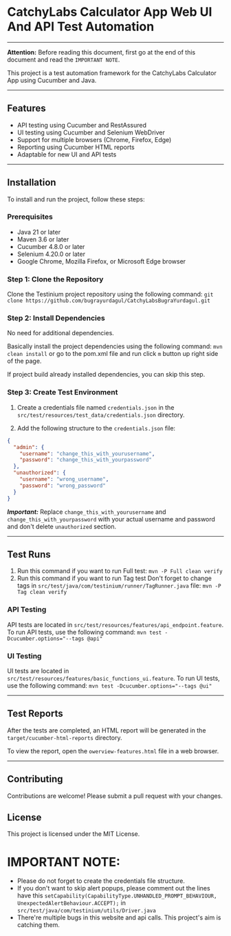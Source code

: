 # CatchyLabs Calculator App Web UI And API Test Automation

---
**Attention:** Before reading this document, first go at the end of this document and read the `IMPORTANT NOTE`.

This project is a test automation framework for the CatchyLabs Calculator App using Cucumber and Java.

---
## Features

* API testing using Cucumber and RestAssured
* UI testing using Cucumber and Selenium WebDriver
* Support for multiple browsers (Chrome, Firefox, Edge)
* Reporting using Cucumber HTML reports
* Adaptable for new UI and API tests


---
## Installation

To install and run the project, follow these steps:

### Prerequisites

* Java 21 or later
* Maven 3.6 or later
* Cucumber 4.8.0 or later
* Selenium 4.20.0 or later
* Google Chrome, Mozilla Firefox, or Microsoft Edge browser

### Step 1: Clone the Repository

Clone the Testinium project repository using the following command:
`git clone https://github.com/bugrayurdagul/CatchyLabsBugraYurdagul.git`

### Step 2: Install Dependencies

No need for additional dependencies. 

Basically install the project dependencies using the following command:
`mvn clean install` or go to the pom.xml file and run click `m` button up right side of the page.

If project build already installed dependencies, you can skip this step.

### Step 3: Create Test Environment

1. Create a credentials file named `credentials.json` in the `src/test/resources/test_data/credentials.json` directory.

2. Add the following structure to the `credentials.json` file:
```json
{
  "admin": {
    "username": "change_this_with_yourusername",
    "password": "change_this_with_yourpassword"
  },
  "unauthorized": {
    "username": "wrong_username",
    "password": "wrong_password"
  }
}
```
_**Important:**_ Replace `change_this_with_yourusername` and `change_this_with_yourpassword` with your actual username and password and don't delete `unauthorized` section.

---
## Test Runs

1. Run this command if you want to run Full test:
`mvn -P Full clean verify`
2. Run this command if you want to run Tag test Don't forget to change tags in `src/test/java/com/testinium/runner/TagRunner.java` file:
`mvn -P Tag clean verify`

### API Testing

API tests are located in `src/test/resources/features/api_endpoint.feature`. To run API tests, use the following command:
`mvn test -Dcucumber.options="--tags @api"`


### UI Testing

UI tests are located in `src/test/resources/features/basic_functions_ui.feature`. To run UI tests, use the following command:
`mvn test -Dcucumber.options="--tags @ui"`

---

## Test Reports

After the tests are completed, an HTML report will be generated in the `target/cucumber-html-reports` directory.

To view the report, open the `owerview-features.html` file in a web browser.

---
## Contributing

Contributions are welcome! Please submit a pull request with your changes.

## License

This project is licensed under the MIT License.

# IMPORTANT NOTE:
* Please do not forget to create the credentials file structure.
* If you don't want to skip alert popups, please comment out the lines have this `setCapability(CapabilityType.UNHANDLED_PROMPT_BEHAVIOUR, UnexpectedAlertBehaviour.ACCEPT);` in `src/test/java/com/testinium/utils/Driver.java`
* There're multiple bugs in this website and api calls. This project's aim is catching them.
